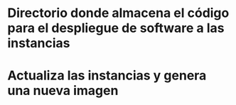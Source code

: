 # Directorio donde almacena el código para el despliegue de software a las instancias
# Actualiza las instancias y genera una nueva imagen